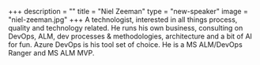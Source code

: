 +++
description = ""
title = "Niel Zeeman"
type = "new-speaker"
image = "niel-zeeman.jpg"
+++
A technologist, interested in all things process, quality and technology related. He runs his own business, consulting on DevOps, ALM, dev processes & methodologies, architecture and a bit of AI for fun. Azure DevOps is his tool set of choice. He is a MS ALM/DevOps Ranger and MS ALM MVP.